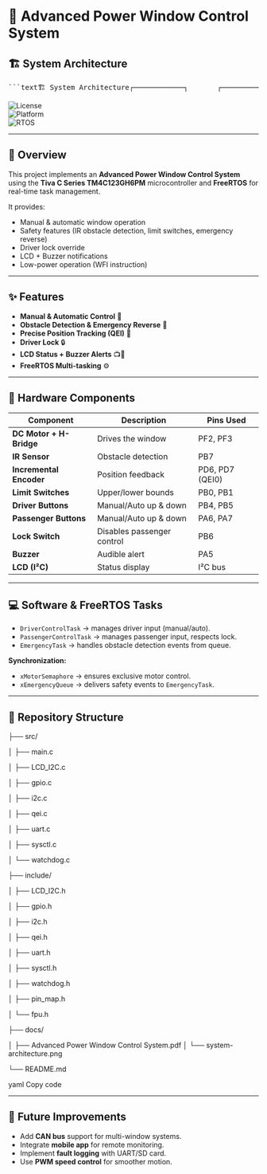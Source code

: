 # 🚗 Advanced Power Window Control System  

## 🏗️ System Architecture  

<pre>```text🏗️ System Architecture┌────────────┐       ┌────────────┐│   Driver   │──────▶│  Window    ││  Controls  │       │   Motor    │└────────────┘       └─────▲──────┘│┌────────────┐       ┌─────┴──────┐       ┌────────────┐│ Passenger  │──────▶│   Motor    │──────▶│   LCD +    ││  Controls  │       │   Driver   │       │   Buzzer   │└────────────┘       └─────▲──────┘       └────────────┘│┌──────────┴──────────┐│  Sensors & Feedback ││ (IR, Encoder, Limit)│└──────────┬──────────┘│┌──────┴───────┐│  TM4C123 MCU ││  + FreeRTOS  │└──────────────┘```</pre>

![License](https://img.shields.io/badge/License-MIT-blue.svg)  
![Platform](https://img.shields.io/badge/Platform-TM4C123GH6PM-green.svg)  
![RTOS](https://img.shields.io/badge/RTOS-FreeRTOS-orange.svg)  

---

## 📖 Overview  
This project implements an **Advanced Power Window Control System** using the **Tiva C Series TM4C123GH6PM** microcontroller and **FreeRTOS** for real-time task management.  

It provides:  
- Manual & automatic window operation  
- Safety features (IR obstacle detection, limit switches, emergency reverse)  
- Driver lock override  
- LCD + Buzzer notifications  
- Low-power operation (WFI instruction)  

---

## ✨ Features  

- **Manual & Automatic Control** 🚦  
- **Obstacle Detection & Emergency Reverse** 🛑  
- **Precise Position Tracking (QEI)** 📏  
- **Driver Lock** 🔒  
- **LCD Status + Buzzer Alerts** 📺🔔  
- **FreeRTOS Multi-tasking** ⚙️  

---

## 🔧 Hardware Components  

| Component                | Description                           | Pins Used         |
|---------------------------|---------------------------------------|------------------|
| **DC Motor + H-Bridge**  | Drives the window                     | PF2, PF3         |
| **IR Sensor**            | Obstacle detection                    | PB7              |
| **Incremental Encoder**  | Position feedback                     | PD6, PD7 (QEI0)  |
| **Limit Switches**       | Upper/lower bounds                    | PB0, PB1         |
| **Driver Buttons**       | Manual/Auto up & down                 | PB4, PB5         |
| **Passenger Buttons**    | Manual/Auto up & down                 | PA6, PA7         |
| **Lock Switch**          | Disables passenger control            | PB6              |
| **Buzzer**               | Audible alert                         | PA5              |
| **LCD (I²C)**            | Status display                        | I²C bus          |

---

## 💻 Software & FreeRTOS Tasks  

- `DriverControlTask` → manages driver input (manual/auto).  
- `PassengerControlTask` → manages passenger input, respects lock.  
- `EmergencyTask` → handles obstacle detection events from queue.  

**Synchronization:**  
- `xMotorSemaphore` → ensures exclusive motor control.  
- `xEmergencyQueue` → delivers safety events to `EmergencyTask`.  

---

## 📂 Repository Structure  

├── src/

│ ├── main.c

│ ├── LCD_I2C.c

│ ├── gpio.c

│ ├── i2c.c

│ ├── qei.c

│ ├── uart.c

│ ├── sysctl.c

│ └── watchdog.c


├── include/

│ ├── LCD_I2C.h

│ ├── gpio.h

│ ├── i2c.h

│ ├── qei.h

│ ├── uart.h

│ ├── sysctl.h

│ ├── watchdog.h

│ ├── pin_map.h

│ └── fpu.h


├── docs/

│ ├── Advanced Power Window Control System.pdf
│ └── system-architecture.png


└── README.md

yaml
Copy code

---

## 🔮 Future Improvements  

- Add **CAN bus** support for multi-window systems.  
- Integrate **mobile app** for remote monitoring.  
- Implement **fault logging** with UART/SD card.  
- Use **PWM speed control** for smoother motion.  

